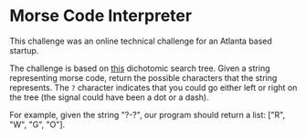 # Morse Code Interpreter
This challenge was an online technical challenge for an Atlanta based startup.

The challenge is based on [this](https://en.wikipedia.org/wiki/Dichotomic_search#/media/File:Morse_code_tree3.png) dichotomic search tree. Given a string representing morse code, return the possible characters that the string represents. The `?` character indicates that you could go either left or right on the tree (the signal could have been a dot or a dash).

For example, given the string "?-?", our program should return a list: ["R", "W", "G", "O"].
